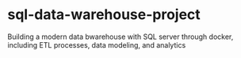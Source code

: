 # sql-data-warehouse-project
Building a modern data bwarehouse with SQL server through docker, including ETL processes, data modeling, and analytics 
